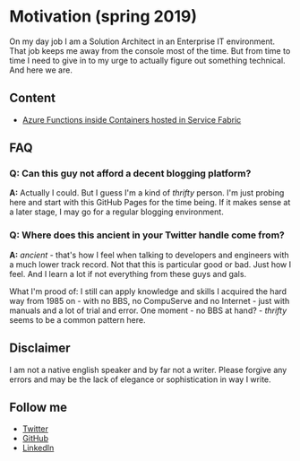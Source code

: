 # Motivation (spring 2019)

On my day job I am a Solution Architect in an Enterprise IT environment. That job keeps me away from the console most of the time. But from time to time I need to give in to my urge to actually figure out something technical. And here we are.

## Content

- [Azure Functions inside Containers hosted in Service Fabric](./func_sf_containers/func_sf_containers.md)

## FAQ

### Q: Can this guy not afford a decent blogging platform?

**A:** Actually I could. But I guess I'm a kind of _thrifty_ person. I'm just probing here and start with this GitHub Pages for the time being. If it makes sense at a later stage, I may go for a regular blogging environment.

### Q: Where does this ancient in your Twitter handle come from?

**A:** _ancient_ - that's how I feel when talking to developers and engineers with a much lower track record. Not that this is particular good or bad. Just how I feel. And I learn a lot if not everything from these guys and gals.

What I'm prood of: I still can apply knowledge and skills I acquired the hard way from 1985 on - with no BBS, no CompuServe and no Internet - just with manuals and a lot of trial and error. One moment - no BBS at hand? - _thrifty_ seems to be a common pattern here.

## Disclaimer

I am not a native english speaker and by far not a writer. Please forgive any errors and may be the lack of elegance or sophistication in way I write.

## Follow me

- [Twitter](https://twitter.com/ancientitguy)
- [GitHub](https://github.com/kaiwalter)
- [LinkedIn](https://www.linkedin.com/in/kaiwalter/)